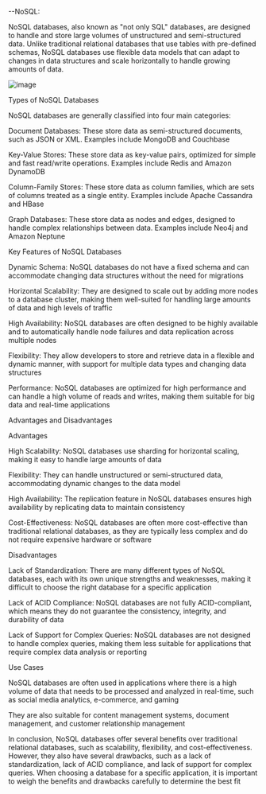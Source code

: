 --NoSQL:

NoSQL databases, also known as "not only SQL" databases, are designed to handle 
and store large volumes of unstructured and semi-structured data. Unlike 
traditional relational databases that use tables with pre-defined schemas, NoSQL 
databases use flexible data models that can adapt to changes in data structures 
and scale horizontally to handle growing amounts of data.

![image](https://github.com/user-attachments/assets/d7a9ed17-f44a-4586-8912-58a4d7df9677)

Types of NoSQL Databases

NoSQL databases are generally classified into four main categories:

Document Databases: These store data as semi-structured documents, such as JSON 
or XML. Examples include MongoDB and Couchbase

Key-Value Stores: These store data as key-value pairs, optimized for simple and 
fast read/write operations. Examples include Redis and Amazon DynamoDB

Column-Family Stores: These store data as column families, which are sets of 
columns treated as a single entity. Examples include Apache Cassandra and HBase


Graph Databases: These store data as nodes and edges, designed to handle complex 
relationships between data. Examples include Neo4j and Amazon Neptune

Key Features of NoSQL Databases

Dynamic Schema: NoSQL databases do not have a fixed schema and can accommodate 
changing data structures without the need for migrations

Horizontal Scalability: They are designed to scale out by adding more nodes to a 
database cluster, making them well-suited for handling large amounts of data and 
high levels of traffic


High Availability: NoSQL databases are often designed to be highly available and 
to automatically handle node failures and data replication across multiple nodes


Flexibility: They allow developers to store and retrieve data in a flexible and 
dynamic manner, with support for multiple data types and changing data structures


Performance: NoSQL databases are optimized for high performance and can handle a 
high volume of reads and writes, making them suitable for big data and real-time applications


Advantages and Disadvantages

Advantages

High Scalability: NoSQL databases use sharding for horizontal scaling, making it 
easy to handle large amounts of data



Flexibility: They can handle unstructured or semi-structured data, accommodating 
dynamic changes to the data model


High Availability: The replication feature in NoSQL databases ensures high 
availability by replicating data to maintain consistency


Cost-Effectiveness: NoSQL databases are often more cost-effective than traditional
relational databases, as they are typically less complex and do not require 
expensive hardware or software


Disadvantages

Lack of Standardization: There are many different types of NoSQL databases, 
each with its own unique strengths and weaknesses, making it difficult to choose
the right database for a specific application

Lack of ACID Compliance: NoSQL databases are not fully ACID-compliant, which 
means they do not guarantee the consistency, integrity, and durability of data


Lack of Support for Complex Queries: NoSQL databases are not designed to handle complex queries, making them less suitable for applications that require complex data analysis or reporting


Use Cases

NoSQL databases are often used in applications where there is a high volume of 
data that needs to be processed and analyzed in real-time, such as social media 
analytics, e-commerce, and gaming

They are also suitable for content management systems, document management, and 
customer relationship management

In conclusion, NoSQL databases offer several benefits over traditional relational databases, such as scalability, flexibility, and cost-effectiveness. However, they also have several drawbacks, such as a lack of standardization, lack of ACID compliance, and lack of support for complex queries. When choosing a database for a specific application, it is important to weigh the benefits and drawbacks carefully to determine the best fit
